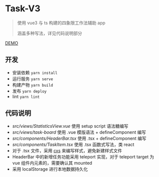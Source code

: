 # Task-V3

> 使用 vue3 与 ts 构建的四象限工作法辅助 app
>
> 涵盖多种写法，详见代码说明部分

[DEMO](https://jarrychung.github.io/Task-V3/)

## 开发

- 安装依赖 `yarn install`
- 运行服务 `yarn serve`
- 构建产物 `yarn build`
- 发布 `yarn deploy`
- lint `yarn lint`

## 代码说明

- _src/views/StatisticsView.vue_ 使用 setup script 语法糖编写
- _src/views/task-board_ 使用 .vue 模版语法 + defineComponent 编写
- _src/components/HeaderBar.tsx_ 使用 .tsx + defineComponent 编写
- _src/components/TaskItem.tsx_ 使用 .tsx 函数式写法，类 react
- 对于 .tsx 文件，采用 [cxs](https://github.com/cxs-css/cxs) 来编写样式，避免新建样式文件
- HeaderBar 中的新增任务功能采用 teleport 实现，对于 teleport target 为 vue 组件内元素的，需要确认其 mounted
- 采用 localStorage 进行本地数据持久化
